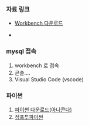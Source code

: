 ### 자료 링크
- [Workbench 다운로드](https://dev.mysql.com/downloads/workbench/)

- 
### mysql 접속
1. workbench 로 접속
2. 콘솔....
3. Visual Studio Code (vscode)

### 파이썬
1. [파이썬 다운로드(아나콘다)](https://www.anaconda.com/)
2. [점프투파이썬](https://wikidocs.net/book/1)
